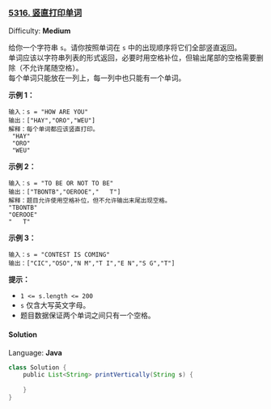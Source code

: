 ### [5316\. 竖直打印单词](https://leetcode-cn.com/contest/weekly-contest-172/problems/print-words-vertically/)

Difficulty: **Medium**

给你一个字符串 `s`。请你按照单词在 `s` 中的出现顺序将它们全部竖直返回。  
单词应该以字符串列表的形式返回，必要时用空格补位，但输出尾部的空格需要删除（不允许尾随空格）。  
每个单词只能放在一列上，每一列中也只能有一个单词。

**示例 1：**

```
输入：s = "HOW ARE YOU"
输出：["HAY","ORO","WEU"]
解释：每个单词都应该竖直打印。 
 "HAY"
 "ORO"
 "WEU"
```

**示例 2：**

```
输入：s = "TO BE OR NOT TO BE"
输出：["TBONTB","OEROOE","   T"]
解释：题目允许使用空格补位，但不允许输出末尾出现空格。
"TBONTB"
"OEROOE"
"   T"
```

**示例 3：**

```
输入：s = "CONTEST IS COMING"
输出：["CIC","OSO","N M","T I","E N","S G","T"]
```

**提示：**

*   `1 <= s.length <= 200`
*   `s` 仅含大写英文字母。
*   题目数据保证两个单词之间只有一个空格。

#### Solution

Language: **Java**

```java
class Solution {
    public List<String> printVertically(String s) {
​
    }
}
```